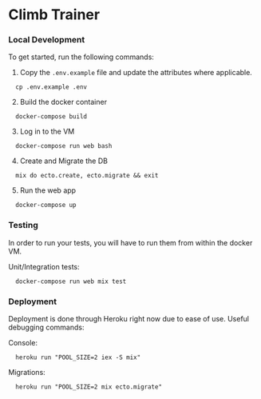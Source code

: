 # Climb Trainer

### Local Development

To get started, run the following commands:

1. Copy the `.env.example` file and update the attributes where applicable.
```
  cp .env.example .env
```
2. Build the docker container
```
  docker-compose build
```
3. Log in to the VM
```
  docker-compose run web bash
```
4. Create and Migrate the DB
```
  mix do ecto.create, ecto.migrate && exit
```
5. Run the web app
```
  docker-compose up
```

### Testing

In order to run your tests, you will have to run them from within the docker VM.

Unit/Integration tests:
```
  docker-compose run web mix test
```

### Deployment

Deployment is done through Heroku right now due to ease of use. Useful debugging commands:

Console:
```
  heroku run "POOL_SIZE=2 iex -S mix"
```

Migrations:
```
  heroku run "POOL_SIZE=2 mix ecto.migrate"
```
